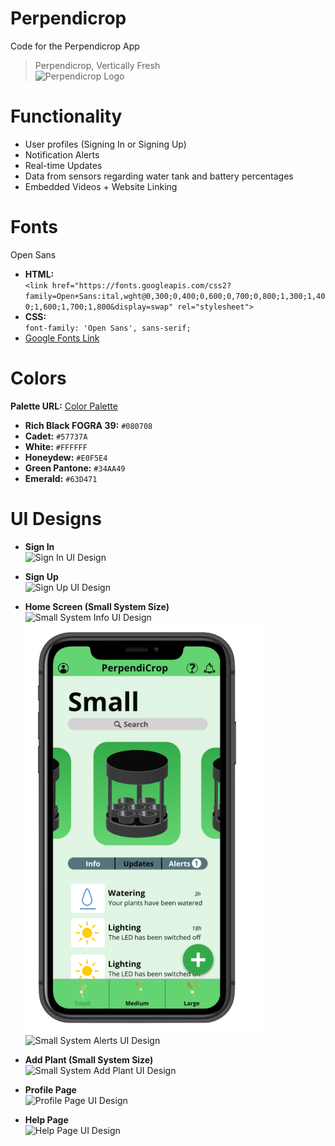 # Perpendicrop
Code for the Perpendicrop App 

> Perpendicrop, Vertically Fresh <br>
![Perpendicrop Logo](https://github.com/dishap22/Perpendicrop-App/blob/master/Assets/perpendicrop-logo.png)


# Functionality
* User profiles (Signing In or Signing Up)
* Notification Alerts
* Real-time Updates
* Data from sensors regarding water tank and battery percentages
* Embedded Videos + Website Linking 

# Fonts
Open Sans <br> 
* <b>HTML:</b> <br>
`<link href="https://fonts.googleapis.com/css2?family=Open+Sans:ital,wght@0,300;0,400;0,600;0,700;0,800;1,300;1,400;1,600;1,700;1,800&display=swap" rel="stylesheet">` <br> 
* <b>CSS:</b> <br>
`font-family: 'Open Sans', sans-serif;` <br> 
* [Google Fonts Link](https://fonts.google.com/specimen/Open+Sans?query=open+sans)

# Colors
<b>Palette URL:</b> 
[Color Palette](https://coolors.co/080708-57737a-ffffff-e0f5e4-34aa49-63d471) <br>

* <b>Rich Black FOGRA 39:</b> `#080708` <br>
* <b>Cadet:</b> `#57737A` <br>
* <b>White:</b> `#FFFFFF` <br>
* <b>Honeydew:</b> `#E0F5E4` <br>
* <b>Green Pantone:</b> `#34AA49` <br>
* <b>Emerald:</b> `#63D471` <br>


# UI Designs 
* <b>Sign In</b> <br>
![Sign In UI Design](https://github.com/dishap22/Perpendicrop/blob/master/Assets/Sign-In-UI-Mockup-removebg-preview.png) <br>

* <b>Sign Up</b> <br>
![Sign Up UI Design](https://github.com/dishap22/Perpendicrop/blob/master/Assets/Sign-Up-UI-Mockup-removebg-preview.png) <br>

* <b>Home Screen (Small System Size)</b> <br>
![Small System Info UI Design](https://github.com/dishap22/Perpendicrop/blob/master/Assets/Small-Info-UI-Mockup-removebg-preview.png) <br>
![Small System Updates UI Design](https://github.com/dishap22/Perpendicrop/blob/master/Small-Updates-UI-Mockup-removebg-preview.png) <br>
![Small System Alerts UI Design](https://github.com/dishap22/Perpendicrop-App/blob/master/Assets/Small-Alerts-UI-Mockup-removebg-preview.png) <br> 
  
* <b>Add Plant (Small System Size)</b> <br>
![Small System Add Plant UI Design](https://github.com/dishap22/Perpendicrop/blob/master/Assets/Small-Add-Plant-UI-Mockup-removebg-preview.png) <br>
 
* <b>Profile Page</b> <br>
![Profile Page UI Design](https://github.com/dishap22/Perpendicrop/blob/master/Assets/Profile-Page-UI-Mockup-removebg-preview.png) <br>

* <b>Help Page</b>  
![Help Page UI Design](https://github.com/dishap22/Perpendicrop/blob/master/Assets/Help-Page-UI-Mockup-removebg-preview.png)
